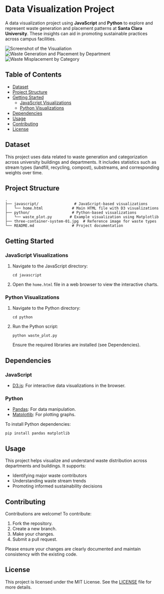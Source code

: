 # Data Visualization Project

A data visualization project using **JavaScript** and **Python** to explore and represent waste generation and placement patterns at **Santa Clara University**. These insights can aid in promoting sustainable practices across campus facilities.

![Screenshot of the Visualiation](scu_map.png)
![Waste Generation and Placement by Department](bar_chart.png)
![Waste Misplacement by Category](pie_chart.png)


## Table of Contents

- [Dataset](#dataset)
- [Project Structure](#project-structure)
- [Getting Started](#getting-started)
  - [JavaScript Visualizations](#javascript-visualizations)
  - [Python Visualizations](#python-visualizations)
- [Dependencies](#dependencies)
- [Usage](#usage)
- [Contributing](#contributing)
- [License](#license)

## Dataset

This project uses data related to waste generation and categorization across university buildings and departments. It includes statistics such as stream types (landfill, recycling, compost), substreams, and corresponding weights over time.

## Project Structure

```
.
├── javascript/                # JavaScript-based visualizations
│   └── home.html             # Main HTML file with D3 visualizations
├── python/                   # Python-based visualizations
│   └── waste_plot.py        # Example visualization using Matplotlib
├── three-container-system-01.jpg  # Reference image for waste types
└── README.md                 # Project documentation
```

## Getting Started

### JavaScript Visualizations

1. Navigate to the JavaScript directory:

   ```
   cd javascript
   ```

2. Open the `home.html` file in a web browser to view the interactive charts.

### Python Visualizations

1. Navigate to the Python directory:

   ```
   cd python
   ```

2. Run the Python script:

   ```
   python waste_plot.py
   ```

   Ensure the required libraries are installed (see Dependencies).

## Dependencies

### JavaScript

- [D3.js](https://d3js.org/): For interactive data visualizations in the browser.

### Python

- [Pandas](https://pandas.pydata.org/): For data manipulation.
- [Matplotlib](https://matplotlib.org/): For plotting graphs.

To install Python dependencies:

```
pip install pandas matplotlib
```

## Usage

This project helps visualize and understand waste distribution across departments and buildings. It supports:

- Identifying major waste contributors
- Understanding waste stream trends
- Promoting informed sustainability decisions

## Contributing

Contributions are welcome! To contribute:

1. Fork the repository.
2. Create a new branch.
3. Make your changes.
4. Submit a pull request.

Please ensure your changes are clearly documented and maintain consistency with the existing code.

## License

This project is licensed under the MIT License. See the [LICENSE](LICENSE) file for more details.
